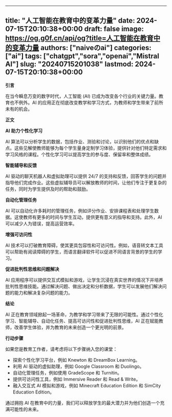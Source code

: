 
---
title: "人工智能在教育中的变革力量"
date: 2024-07-15T20:10:38+00:00
draft: false
image: https://og.g0f.cn/api/og?title=人工智能在教育中的变革力量
authors: ["naiveのai"]
categories: ["ai"]
tags: ["chatgpt","sora","openai","Mistral AI"]
slug: "20240715201038"
lastmod: 2024-07-15T20:10:38+00:00
---
**引言**

在当今瞬息万变的数字时代，人工智能 (AI) 已成为改变各个行业的关键力量。教育也不例外。AI 的应用正在彻底改变教学和学习方式，为教师和学生带来了前所未有的机会。

**正文**

**AI 助力个性化学习**

AI 算法可以分析学生的数据，包括作业、测验和讨论，以识别他们的优点和缺点。这些见解使教师能够为每个学生量身定制学习体验，提供针对他们特定需求和学习风格的课程。个性化学习可以提高学生的参与度、保留率和整体成绩。

**智能辅导和反馈**

AI 驱动的聊天机器人和虚拟助理可以提供 24/7 的支持和反馈，回答学生的问题并指导他们完成作业。这些虚拟辅导员可以解放教师的时间，让他们专注于更复杂的任务，同时为学生提供及时的帮助和鼓励。

**自动化管理任务**

AI 可以自动化许多耗时的管理任务，例如评分作业、安排课程表和处理学生数据。这使教师有更多的时间与学生互动，提供更有意义的指导和支持。此外，AI 可以减少人为错误，提高运营效率。

**增强可访问性**

AI 技术可以打破教育障碍，使其更具包容性和可访问性。例如，语音转文本工具可以帮助有阅读障碍的学生，而语言翻译软件可以促进不同语言背景的学生的学习。

**促进批判性思维和问题解决**

AI 应用程序可以提供交互式模拟和游戏，让学生沉浸在真实世界的情况下并培养批判性思维技能。通过解决问题、做出决定和分析数据，学生可以发展他们解决问题的能力和解决复杂问题的能力。

**结论**

AI 正在教育领域掀起一场革命，为教学和学习带来了无限的可能性。通过个性化学习、智能辅导、自动化任务、提高可访问性和促进批判性思维，AI 正在赋能教师，改善学生体验，并为教育的未来创造一个更光明的前景。

**行动步骤**

如果您是教育工作者，请考虑将以下步骤纳入您的课堂：

* 探索个性化学习平台，例如 Knewton 和 DreamBox Learning。
* 利用 AI 驱动的虚拟助理，例如 Google Classroom 和 Duolingo。
* 自动化管理任务，例如使用 GradeScope 和 Turnitin。
* 提供可访问性工具，例如 Immersive Reader 和 Read & Write。
* 融入交互式 AI 模拟和游戏，例如 Minecraft Education Edition 和 SimCity Education Edition。

通过拥抱 AI 在教育中的力量，我们可以释放学生的最大潜力并为他们创造一个充满可能性的未来。